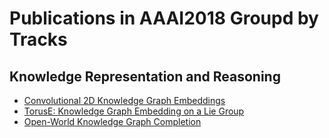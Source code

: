 # Publications in AAAI2018 Groupd by Tracks
## Knowledge Representation and Reasoning
* [Convolutional 2D Knowledge Graph Embeddings](./msr_aaai2018/README.md)
* [TorusE: Knowledge Graph Embedding on a Lie Group](./tr_aaai2018/README.md)
* [Open-World Knowledge Graph Completion](./sw_aaai2018/README.md)
